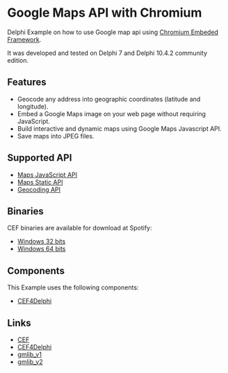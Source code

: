 # Google Maps API with Chromium

Delphi Example on how to use Google map api using [Chromium Embeded Framework](https://bitbucket.org/chromiumembedded/cef/src/master/).

It was developed and tested on Delphi 7 and Delphi 10.4.2 community edition.

## Features

- Geocode any address into geographic coordinates (latitude and longitude).
- Embed a Google Maps image on your web page without requiring JavaScript.
- Build interactive and dynamic maps using Google Maps Javascript API.
- Save maps into JPEG files.

## Supported API

- [Maps JavaScript API](https://developers.google.com/maps/documentation/javascript)
- [Maps Static API](https://developers.google.com/maps/documentation/maps-static)
- [Geocoding API](https://developers.google.com/maps/documentation/geocoding)

## Binaries
CEF binaries are available for download at Spotify:
- [Windows 32 bits](https://cef-builds.spotifycdn.com/index.html#windows32)
- [Windows 64 bits](https://cef-builds.spotifycdn.com/index.html#windows64)


## Components
This Example uses the following components:

- [CEF4Delphi](https://github.com/salvadordf/CEF4Delphi)

## Links

- [CEF](https://bitbucket.org/chromiumembedded/)
- [CEF4Delphi](https://github.com/salvadordf/CEF4Delphi)
- [gmlib_v1](https://github.com/cadetill/gmlib_v1)
- [gmlib_v2](https://github.com/cadetill/gmlib_v2)
